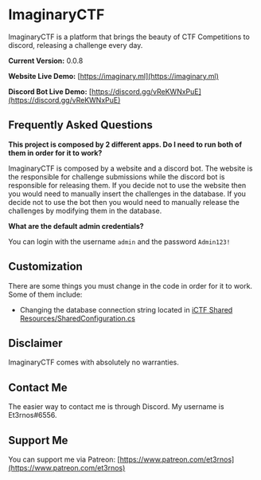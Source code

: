 # ImaginaryCTF

ImaginaryCTF is a platform that brings the beauty of CTF Competitions to discord, releasing a challenge every day.

**Current Version:** 0.0.8

**Website Live Demo:** [https://imaginary.ml](https://imaginary.ml)

**Discord Bot Live Demo:** [https://discord.gg/vReKWNxPuE](https://discord.gg/vReKWNxPuE)

## Frequently Asked Questions

**This project is composed by 2 different apps. Do I need to run both of them in order for it to work?**

ImaginaryCTF is composed by a website and a discord bot. The website is the responsible for challenge submissions while the discord bot is responsible for releasing them.
If you decide not to use the website then you would need to manually insert the challenges in the database. If you decide not to use the bot then you would need to manually release the challenges by modifying them in the database.

**What are the default admin credentials?**

You can login with the username `admin` and the password `Admin123!`

## Customization

There are some things you must change in the code in order for it to work. Some of them include:

- Changing the database connection string located in [iCTF Shared Resources/SharedConfiguration.cs](iCTF%20Shared%20Resources/SharedConfiguration.cs)

## Disclaimer

ImaginaryCTF comes with absolutely no warranties.

## Contact Me

The easier way to contact me is through Discord. My username is Et3rnos#6556.

## Support Me

You can support me via Patreon: [https://www.patreon.com/et3rnos](https://www.patreon.com/et3rnos)
